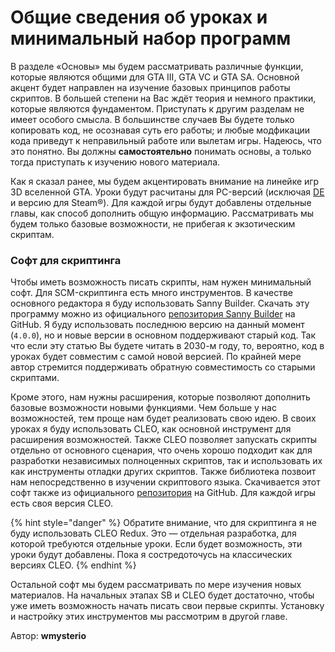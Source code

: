 # Общие сведения об уроках и минимальный набор программ

В разделе «Основы» мы будем рассматривать различные функции, которые являются общими для GTA III, GTA VC и GTA SA. Основной акцент будет направлен на изучение базовых принципов работы скриптов. В большей степени на Вас ждёт теория и немного практики, которые являются фундаментом. Приступать к другим разделам не имеет особого смысла. В большинстве случаев Вы будете только копировать код, не осознавая суть его работы; и любые модфикации кода приведут к неправильный работе или вылетам игры. Надеюсь, что это понятно. Вы должны **самостоятельно** понимать основы, а только тогда приступать к изучению нового материала.

Как я сказал ранее, мы будем акцентировать внимание на линейке игр 3D вселенной GTA. Уроки будут расчитаны для PC-версий (исключая [DE](https://ru.wikipedia.org/wiki/Grand\_Theft\_Auto:\_The\_Trilogy\_%E2%80%94\_The\_Definitive\_Edition) и версию для Steam®). Для каждой игры будут добавлены отдельные главы, как способ дополнить общую информацию. Рассматривать мы будем только базовые возможности, не прибегая к экзотическим скриптам.

### Софт для скриптинга

Чтобы иметь возможность писать скрипты, нам нужен минимальный софт. Для SCM-скриптинга есть много инструментов. В качестве основного редактора я буду использовать Sanny Builder. Скачать эту программу можно из официального [репозитория Sanny Builder](https://github.com/sannybuilder/dev/releases) на GitHub. Я буду использовать последнюю версию на данный момент (`4.0.0`), но и новые версии в основном поддерживают старый код. Так что если эту статью Вы будете читать в 2030-м году, то, вероятно, код в уроках будет совместим с самой новой версией. По крайней мере автор стремится поддерживать обратную совместимость со старыми скриптами.

Кроме этого, нам нужны расширения, которые позволяют дополнить базовые возможности новыми функциями. Чем больше у нас возможностей, тем проще нам будет реализовать свою идею. В своих уроках я буду использовать CLEO, как основной инструмент для расширения возможностей. Также CLEO позволяет запускать скрипты отдельно от основного сценария, что очень хорошо подходит как для разработки независимых полноценных скриптов, так и использовать их как инструменты отладки других скриптов. Также библиотека позвоит нам непосредственно в изучении скриптового языка. Скачивается этот софт также из официального [репозитория](https://github.com/cleolibrary/CLEO5/releases) на GitHub. Для каждой игры есть своя версия CLEO.

{% hint style="danger" %}
Обратите внимание, что для скриптинга я не буду использовать CLEO Redux. Это — отдельная разработка, для которой требуются отдельные уроки. Если будет возможность, эти уроки будут добавлены. Пока я состредоточусь на классических версиях CLEO.
{% endhint %}

Остальной софт мы будем рассматривать по мере изучения новых материалов. На начальных этапах SB и CLEO будет достаточно, чтобы уже иметь возможность начать писать свои первые скрипты. Установку и настройку этих инструментов мы рассмотрим в другой главе.



Автор: **wmysterio**
